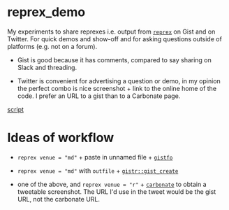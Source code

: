 # reprex_demo

My experiments to share reprexes i.e. output from [`reprex`](https://reprex.tidyverse.org/) on Gist and on Twitter. For quick demos and show-off and for asking questions outside of platforms (e.g. not on a forum).

* Gist is good because it has comments, compared to say sharing on Slack and threading. 

* Twitter is convenient for advertising a question or demo, in my opinion the perfect combo is nice screenshot + link to the online home of the code. I prefer an URL to a gist than to a Carbonate page.

[script](script.R)

# Ideas of workflow

* `reprex venue = "md"` + paste in unnamed file + [`gistfo`](https://github.com/MilesMcBain/gistfo)

* `reprex venue = "md"` with `outfile` + [`gistr::gist_create`](https://github.com/ropensci/gistr)

* one of the above, and `reprex venue = "r"` + [`carbonate`](https://github.com/yonicd/carbonate) to obtain a tweetable screenshot. The URL I'd use in the tweet would be the gist URL, not the carbonate URL.
